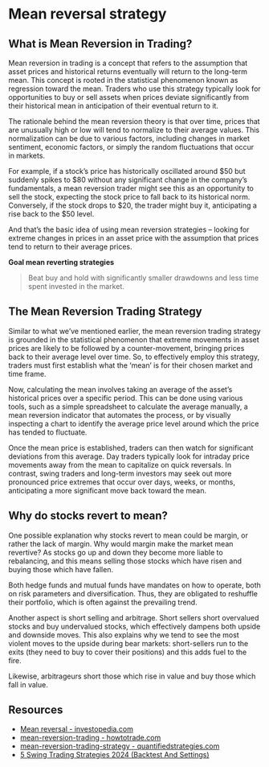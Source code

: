 # Mean reversal strategy

## What is Mean Reversion in Trading?

Mean reversion in trading is a concept that refers to the assumption that asset prices and historical returns eventually will return to the long-term mean. This concept is rooted in the statistical phenomenon known as regression toward the mean. Traders who use this strategy typically look for opportunities to buy or sell assets when prices deviate significantly from their historical mean in anticipation of their eventual return to it.

The rationale behind the mean reversion theory is that over time, prices that are unusually high or low will tend to normalize to their average values. This normalization can be due to various factors, including changes in market sentiment, economic factors, or simply the random fluctuations that occur in markets.

For example, if a stock’s price has historically oscillated around $50 but suddenly spikes to $80 without any significant change in the company’s fundamentals, a mean reversion trader might see this as an opportunity to sell the stock, expecting the stock price to fall back to its historical norm. Conversely, if the stock drops to $20, the trader might buy it, anticipating a rise back to the $50 level.

And that’s the basic idea of using mean reversion strategies – looking for extreme changes in prices in an asset price with the assumption that prices tend to return to their average prices. 

**Goal mean reverting strategies**
> Beat buy and hold with significantly smaller drawdowns and less time spent invested in the market.


## The Mean Reversion Trading Strategy

Similar to what we’ve mentioned earlier, the mean reversion trading strategy is grounded in the statistical phenomenon that extreme movements in asset prices are likely to be followed by a counter-movement, bringing prices back to their average level over time. So, to effectively employ this strategy, traders must first establish what the ‘mean’ is for their chosen market and time frame.

Now, calculating the mean involves taking an average of the asset’s historical prices over a specific period. This can be done using various tools, such as a simple spreadsheet to calculate the average manually, a mean reversion indicator that automates the process, or by visually inspecting a chart to identify the average price level around which the price has tended to fluctuate.

Once the mean price is established, traders can then watch for significant deviations from this average. Day traders typically look for intraday price movements away from the mean to capitalize on quick reversals. In contrast, swing traders and long-term investors may seek out more pronounced price extremes that occur over days, weeks, or months, anticipating a more significant move back toward the mean.

## Why do stocks revert to mean?

One possible explanation why stocks revert to mean could be margin, or rather the lack of margin. Why would margin make the market mean revertive? As stocks go up and down they become more liable to rebalancing, and this means selling those stocks which have risen and buying those which have fallen.

Both hedge funds and mutual funds have mandates on how to operate, both on risk parameters and diversification. Thus, they are obligated to reshuffle their portfolio, which is often against the prevailing trend.

Another aspect is short selling and arbitrage. Short sellers short overvalued stocks and buy undervalued stocks, which effectively dampens both upside and downside moves. This also explains why we tend to see the most violent moves to the upside during bear markets: short-sellers run to the exits (they need to buy to cover their positions) and this adds fuel to the fire.

Likewise, arbitrageurs short those which rise in value and buy those which fall in value.



## Resources
* [Mean reversal - investopedia.com](https://www.investopedia.com/terms/m/meanreversion.asp)
* [mean-reversion-trading - howtotrade.com](https://howtotrade.com/blog/mean-reversion-trading/)
* [mean-reversion-trading-strategy - quantifiedstrategies.com](https://www.quantifiedstrategies.com/mean-reversion-trading-strategy/)
* [5 Swing Trading Strategies 2024 (Backtest And Settings)](https://www.youtube.com/watch?v=kWgUlIFAwqg)
